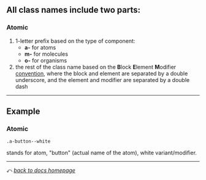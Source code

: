 All class names include two parts:
---

### Atomic
1. 1-letter prefix based on the type of component:
	- **a-** for atoms
	- **m-** for molecules
	- **o-** for organisms
2. the rest of the class name based on the **B**lock **E**lement **M**odifier [convention](http://getbem.com/naming/), where the block and element are separated by a double underscore, and the element and modifier are separated by a double dash

***

## Example

### Atomic
```
.a-button--white
```

stands for atom, "button" (actual name of the atom), white variant/modifier.

***
⤺ _[back to docs homepage](overview.html)_
